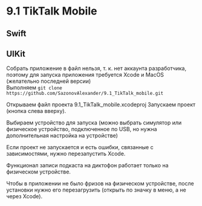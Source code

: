 # 9.1 TikTalk Mobile

## Swift 
## UIKit

Собрать приложение в файл нельзя, т. к. нет аккаунта разработчика, поэтому для запуска приложения требуется Xcode и MacOS (желательно последней версии)  
Выполняем `git clone https://github.com/SazonovAlexander/9.1_TikTalk_mobile.git`

Открываем файл проекта 9.1_TikTalk_mobile.xcodeproj
Запускаем проект (кнопка cлева вверху).

Выбираем устройство для запуска (можно выбрать симулятор или физическое устройство, подключенное по USB, но нужна дополнительная настройка на устройстве)

Если проект не запускается и есть ошибки, связанные с зависимостями, нужно перезапустить Xcode.  

Функционал записи подкаста на диктофон работает только на физическом устройстве.  

Чтобы в приложении не было фризов на физическом устройстве, после установки нужно его перезагрузить (открыть по значку в меню, а не через Xcode).  
